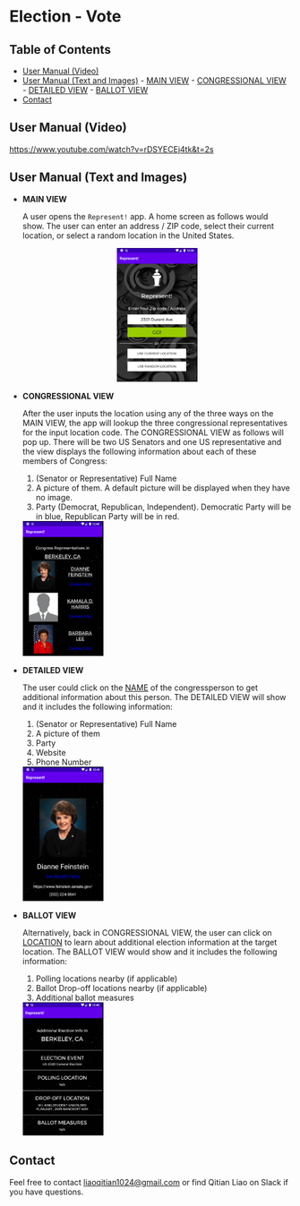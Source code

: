 # Election - Vote

## Table of Contents
  - [User Manual (Video)](#User-Manual-Video)
  - [User Manual (Text and Images)](#User-Manual-Text-and-Images)
      	- [MAIN VIEW](#MAIN-VIEW)
      	- [CONGRESSIONAL VIEW](#CONGRESSIONAL-VIEW)
      	- [DETAILED VIEW](#DETAILED-VIEW)
      	- [BALLOT VIEW](#BALLOT-VIEW)
  - [Contact](#Contact)

## User Manual (Video)
https://www.youtube.com/watch?v=rDSYECEj4tk&t=2s

## User Manual (Text and Images)

- **MAIN VIEW**

  A user opens the `Represent!` app. A home screen as follows would show. The user can enter an address / ZIP code, select their current location, or select a random location in the United States.  
  <center><img width = 30% height = auto src = "images/mainView.png"></center>

- **CONGRESSIONAL VIEW** 
	
	After the user inputs the location using any of the three ways on the MAIN VIEW, the app will lookup the three congressional representatives for the input location code. The CONGRESSIONAL VIEW as follows will pop up. There will be two US Senators and one US representative and the view displays the following information about each of these members of Congress: 
	
	1. (Senator or Representative) Full Name
	2. A picture of them. A default picture will be displayed when they have no image.
	3. Party (Democrat, Republican, Independent). Democratic Party will be in blue, Republican Party will be in red.  
	  
	<img width = 30% height = auto src = "images/congressionalView.png">
	
- **DETAILED VIEW** 
	
	The user could click on the <ins>NAME</ins> of the congressperson to get additional information about this person. The DETAILED VIEW will show and it includes the following information: 
	
	1. (Senator or Representative) Full Name
	2. A picture of them
	3. Party
	4. Website 
	5. Phone Number  
	
	<img width = 30% height = auto src = "images/detailedView.png">
	
	  
	
- **BALLOT VIEW**
	
	Alternatively, back in CONGRESSIONAL VIEW, the user can click on <ins>LOCATION</ins> to learn about additional election information at the target location. The BALLOT VIEW would show and it includes the following information: 
	
	1. Polling locations nearby (if applicable)
	2. Ballot Drop-off locations nearby (if applicable)
	3. Additional ballot measures  
	<img width = 30% height = auto src = "images/ballotView.png">

## Contact
Feel free to contact liaoqitian1024@gmail.com or find Qitian Liao on Slack if you have questions.
